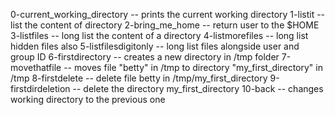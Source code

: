 0-current_working_directory -- prints the current working directory
1-listit -- list the content of directory
2-bring_me_home -- return user to the $HOME
3-listfiles -- long list the content of a directory
4-listmorefiles -- long list hidden files also
5-listfilesdigitonly -- long list files alongside user and group ID
6-firstdirectory -- creates a new directory in /tmp folder
7-movethatfile -- moves file "betty" in /tmp to directory "my_first_directory" in /tmp
8-firstdelete -- delete file betty in /tmp/my_first_directory
9-firstdirdeletion -- delete the directory my_first_directory
10-back -- changes working directory to the previous one
